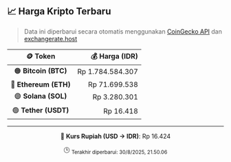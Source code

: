 

<!-- HARGA_KRIPTO -->
## 📈 Harga Kripto Terbaru

> Data ini diperbarui secara otomatis menggunakan [CoinGecko API](https://www.coingecko.com/) dan [exchangerate.host](https://exchangerate.host/)

<div align="center">

| 🪙 Token | 💰 Harga (IDR) |
|:------:|---------------:|
| 🟠 **Bitcoin (BTC)**   | Rp 1.784.584.307 |
| 🔵 **Ethereum (ETH)**  | Rp 71.699.538 |
| 🟣 **Solana (SOL)**    | Rp 3.280.301 |
| 🟢 **Tether (USDT)**   | Rp 16.418 |

---

💱 **Kurs Rupiah (USD → IDR)**: Rp 16.424

🕒 <sub>Terakhir diperbarui: 30/8/2025, 21.50.06</sub>

</div>
<!-- /HARGA_KRIPTO -->